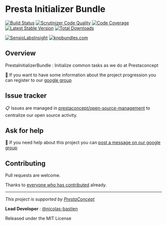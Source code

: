 Presta Initializer Bundle
========================

[![Build Status](https://secure.travis-ci.org/prestaconcept/PrestaInitializerBundle.png?branch=master)](http://travis-ci.org/prestaconcept/PrestaInitializerBundle)
[![Scrutinizer Code Quality](https://scrutinizer-ci.com/g/prestaconcept/PrestaInitializerBundle/badges/quality-score.png?b=master)](https://scrutinizer-ci.com/g/prestaconcept/PrestaInitializerBundle/?branch=master)
[![Code Coverage](https://scrutinizer-ci.com/g/prestaconcept/PrestaInitializerBundle/badges/coverage.png?b=master)](https://scrutinizer-ci.com/g/prestaconcept/PrestaInitializerBundle/?branch=master)
[![Latest Stable Version](https://poser.pugx.org/presta/initializer-bundle/v/stable.png)](https://packagist.org/packages/presta/initializer-bundle)
[![Total Downloads](https://poser.pugx.org/presta/initializer-bundle/downloads.png)](https://packagist.org/packages/presta/initializer-bundle)

[![SensioLabsInsight]()]()
[![knpbundles.com](http://knpbundles.com/prestaconcept/PrestaInitializerBundle/badge)](http://knpbundles.com/prestaconcept/PrestaInitializerBundle)

## Overview ##

PrestaInitializerBundle : Initialize common tasks as we do at Prestaconcept

:speech_balloon: If you want to have some information about the project progression you can register to our [google group][3]

## Issue tracker ##

:clipboard: Issues are managed in [prestaconcept/open-source-management](https://github.com/prestaconcept/open-source-management)
to centralize our open source activity.

## Ask for help ##

:speech_balloon: If you need help about this project you can [post a message on our google group][3]

## Contributing

Pull requests are welcome.

Thanks to
[everyone who has contributed](https://github.com/prestaconcept/PrestaDeploymentBundle/graphs/contributors) already.

---

*This project is supported by [PrestaConcept](http://www.prestaconcept.net)*

**Lead Developer** : [@nicolas-bastien](https://github.com/nicolas-bastien)

Released under the MIT License

[3]: https://groups.google.com/forum/?hl=fr&fromgroups#!forum/prestacms-devs
